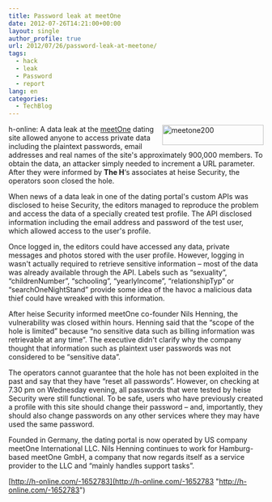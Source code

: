 ```yaml
---
title: Password leak at meetOne
date: 2012-07-26T14:21:00+00:00
layout: single
author_profile: true
url: 2012/07/26/password-leak-at-meetone/
tags:
  - hack
  - leak
  - Password
  - report
lang: en
categories: 
  - TechBlog
---
```

<a href="http://lh5.ggpht.com/-zKsyHPDHvv0/UBFLPzocjUI/AAAAAAAAGm8/1Jk8ivb-Egg/s1600-h/meetone200%25255B2%25255D.png" target="_blank"><img title="meetone200" border="0" alt="meetone200" align="right" src="http://lh3.ggpht.com/-RbdlT_F7rhI/UBFLWOY99VI/AAAAAAAAGnE/g3dX84g8R5Y/meetone200_thumb.png?imgmax=800" width="200" height="40" /></a>h-online: A data leak at the [meetOne](http://de.meetone.com/) dating site allowed anyone to access private data including the plaintext passwords, email addresses and real names of the site's approximately 900,000 members. To obtain the data, an attacker simply needed to increment a URL parameter. After they were informed by **The H**&#8216;s associates at heise Security, the operators soon closed the hole. 

When news of a data leak in one of the dating portal's custom APIs was disclosed to heise Security, the editors managed to reproduce the problem and access the data of a specially created test profile. The API disclosed information including the email address and password of the test user, which allowed access to the user's profile. 

Once logged in, the editors could have accessed any data, private messages and photos stored with the user profile. However, logging in wasn't actually required to retrieve sensitive information – most of the data was already available through the API. Labels such as “sexuality”, “childrenNumber”, “schooling”, “yearlyIncome”, “relationshipTyp” or “searchOneNightStand” provide some idea of the havoc a malicious data thief could have wreaked with this information. 

After heise Security informed meetOne co-founder Nils Henning, the vulnerability was closed within hours. Henning said that the “scope of the hole is limited” because “no sensitive data such as billing information was retrievable at any time”. The executive didn't clarify why the company thought that information such as plaintext user passwords was not considered to be “sensitive data”. 

The operators cannot guarantee that the hole has not been exploited in the past and say that they have “reset all passwords”. However, on checking at 7.30 pm on Wednesday evening, all passwords that were tested by heise Security were still functional. To be safe, users who have previously created a profile with this site should change their password – and, importantly, they should also change passwords on any other services where they may have used the same password. 

Founded in Germany, the dating portal is now operated by US company meetOne International LLC. Nils Henning continues to work for Hamburg-based meetOne GmbH, a company that now regards itself as a service provider to the LLC and “mainly handles support tasks”. 

[http://h-online.com/-1652783](http://h-online.com/-1652783 "http://h-online.com/-1652783")